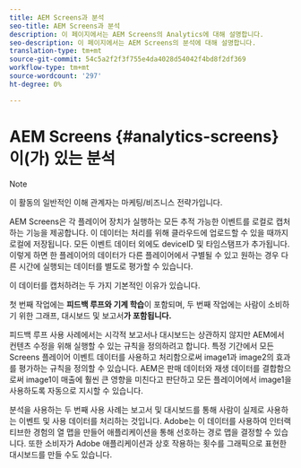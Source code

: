 ```yaml
---
title: AEM Screens과 분석
seo-title: AEM Screens과 분석
description: 이 페이지에서는 AEM Screens의 Analytics에 대해 설명합니다.
seo-description: 이 페이지에서는 AEM Screens의 분석에 대해 설명합니다.
translation-type: tm+mt
source-git-commit: 54c5a2f2f3f755e4da4028d54042f4bd8f2df369
workflow-type: tm+mt
source-wordcount: '297'
ht-degree: 0%

---
```



# AEM Screens {#analytics-screens}이(가) 있는 분석

>[!NOTE]
>
>이 활동의 일반적인 이해 관계자는 마케팅/비즈니스 전략가입니다.

AEM Screens은 각 플레이어 장치가 실행하는 모든 추적 가능한 이벤트를 로컬로 캡처하는 기능을 제공합니다. 이 데이터는 처리를 위해 클라우드에 업로드할 수 있을 때까지 로컬에 저장됩니다. 모든 이벤트 데이터 외에도 deviceID 및 타임스탬프가 추가됩니다. 이렇게 하면 한 플레이어의 데이터가 다른 플레이어에서 구별될 수 있고 원하는 경우 다른 시간에 실행되는 데이터를 별도로 평가할 수 있습니다.

이 데이터를 캡처하려는 두 가지 기본적인 이유가 있습니다.

첫 번째 작업에는 **피드백 루프와 기계 학습**&#x200B;이 포함되며, 두 번째 작업에는 사람이 소비하기 위한 그래프, 대시보드 및 보고서&#x200B;**가 포함됩니다.**

피드백 루프 사용 사례에서는 시각적 보고서나 대시보드는 상관하지 않지만 AEM에서 컨텐츠 수정을 위해 실행할 수 있는 규칙을 정의하려고 합니다. 특정 기간에서 모든 Screens 플레이어 이벤트 데이터를 사용하고 처리함으로써 image1과 image2의 효과를 평가하는 규칙을 정의할 수 있습니다. AEM은 판매 데이터와 재생 데이터를 결합함으로써 image1이 매출에 훨씬 큰 영향을 미친다고 판단하고 모든 플레이어에서 image1을 사용하도록 자동으로 지시할 수 있습니다.

분석을 사용하는 두 번째 사용 사례는 보고서 및 대시보드를 통해 사람이 실제로 사용하는 이벤트 및 사용 데이터를 처리하는 것입니다.
Adobe는 이 데이터를 사용하여 인터랙티브한 경험의 열 맵을 만들어 애플리케이션을 통해 선호하는 경로 맵을 결정할 수 있습니다. 또한 소비자가 Adobe 애플리케이션과 상호 작용하는 횟수를 그래픽으로 표현한 대시보드를 만들 수도 있습니다.

